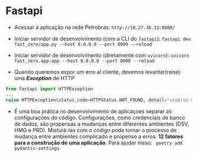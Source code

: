# Fastapi

- Acessar a aplicação na rede Petrobras: `http://10.27.36.13:8000/`

- Iniciar servidor de desenvolvimento (com a CLI do `fastapi`): `fastapi dev fast_zero/app.py --host 0.0.0.0 --port 8000 --reload`

- Iniciar servidor de desenvolvimento (diretamente com `uvicorn`): `uvicorn fast_zero.app:app --host 0.0.0.0 --port 8000 --reload`

- Quando queremos expor um erro al cliente, devemos levantar(raise) uma **_Exception_** de HTTP

```python
from fastapi import HTTPException
...
raise HTTPException(status_code=HTTPStatus.NOT_FOUND, detail="usuário não encontrado")
```

- É uma boa prática no desenvolvimento de aplicaçoes separar as configurações do código. Configurações, como credenciais de banco de dados, são propensas a mudanças entre diferentes ambientes (DSV, HMG e PRD). Misturá-las com o código pode tornar o processo de mudança entre ambientes complicado e propenso a erros. **12 fatores para a construção de uma aplicação**. Para ajudar nisso:
  ` poetry add pydantic-settings`
